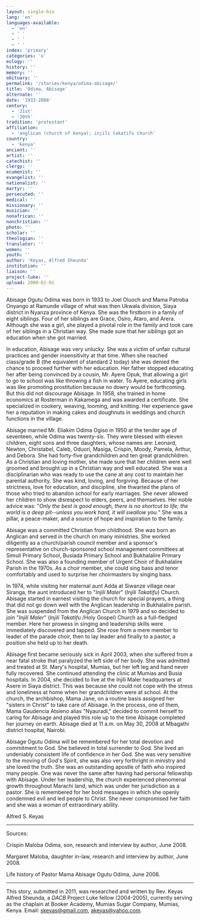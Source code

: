 ```yaml
---
layout: single-bio
lang: 'en'
languages-available:
  - 'en'
  - ' '
  - ' '
  - ' '
index: 'primary'
categories: 'o'
eulogy: ''
history: ''
memory: ''
obituary: ''
permalink: '/stories/kenya/odima-abisage/'
title: 'Odima, Abisage'
alternate: ''
date: '1933-2008'
century:
  - '21st'
  - '20th'
tradition: 'protestant'
affiliation:
  - 'anglican (church of kenya); injili takatifu church'
country:
  - 'kenya'
ancient: ''
artist: ''
catechist: ''
clergy: ''
ecumenist: ''
evangelist: ''
nationalist: ''
martyr: ''
persecuted: ''
medical: ''
missionary: ''
musician: ''
nonafrican: ''
nonchristian: ''
photo: ''
scholar: ''
theologian: ''
translator: ''
women: ''
youth: ''
author: 'Keyas, Alfred Sheunda'
institution: ''
liaison: ''
project-luke: ''
upload: 2000-01-01
---
```



Abisage Ogutu Odima was born in 1933 to Joel Oluoch and Mama Patroba Onyango at Ramunde village of what was then Ukwala division, Siaya district in Nyanza province of Kenya. She was the firstborn in a family of eight siblings. Four of her siblings are Grace, Osiro, Ataro, and Arera. Although she was a girl, she played a pivotal role in the family and took care of her siblings in a Christian way. She made sure that her siblings got an education when she got married.

In education, Abisage was very unlucky. She was a victim of unfair cultural practices and gender insensitivity at that time. When she reached class/grade B (the equivalent of standard 2 today) she was denied the chance to proceed further with her education. Her father stopped educating her after being convinced by a cousin, Mr. Ayere Opuk, that allowing a girl to go to school was like throwing a fish in water. To Ayere, educating girls was like promoting prostitution because no dowry would be forthcoming. But this did not discourage Abisage. In 1958, she trained in home economics at Rosterman in Kakamega and was awarded a certificate. She specialized in cookery, weaving, looming, and knitting. Her experience gave her a reputation in making cakes and doughnuts in weddings and church functions in the village.

Abisage married Mr. Eliakim Odima Ogiso in 1950 at the tender age of seventeen, while Odima was twenty-six. They were blessed with eleven children, eight sons and three daughters, whose names are: Leonard, Newton, Christabel, Caleb, Oduori, Masiga, Crispin, Moody, Pamela, Arthur, and Debora. She had forty-five grandchildren and ten great grandchildren. As a Christian and loving mother, she made sure that her children were well groomed and brought up in a Christian way and well educated. She was a disciplinarian who was ready to use the cane at any cost to maintain her parental authority. She was kind, loving, and forgiving. Because of her strictness, love for education, and discipline, she thwarted the plans of those who tried to abandon school for early marriages. She never allowed her children to show disrespect to elders, peers, and themselves. Her noble advice was: "*Only the best is good enough, there is no shortcut to life; the world is a deep pit--unless you work hard, it will swallow you.*" She was a pillar, a peace-maker, and a source of hope and inspiration to the family.

Abisage was a committed Christian from childhood. She was born an Anglican and served in the church on many ministries. She worked diligently as a church/parish council member and a sponsor's representative on church-sponsored school management committees at Simuli Primary School, Busiada Primary School and Bukhalalire Primary School. She was also a founding member of Urgent Choir of Bukhalalire Parish in the 1970s. As a choir member, she could sing bass and tenor comfortably and used to surprise her choirmasters by singing bass.

In 1974, while visiting her maternal aunt Adda at Siwanze village near Siranga, the aunt introduced her to "*Injili Maler*" (*Injili Takatifu*) Church. Abisage started in earnest visiting the church for special prayers, a thing that did not go down well with the Anglican leadership in Bukhalalire parish. She was suspended from the Anglican Church in 1979 and so decided to join "*Injili Maler*" (*Injili Takatifu* /Holy Gospel) Church as a full-fledged member. Here her prowess in singing and leadership skills were immediately discovered and tapped. She rose from a mere member to leader of the parade choir, then to lay leader and finally to a pastor, a position she held up to her death.

Abisage first became seriously sick in April 2003, when she suffered from a near fatal stroke that paralyzed the left side of her body. She was admitted and treated at St. Mary's hospital, Mumias, but her left leg and hand never fully recovered. She continued attending the clinic at Mumias and Busia hospitals. In 2004, she decided to live at the Injili Maler headquarters at Asere in Siaya district. This was because she could not cope with the stress and loneliness at home when her grandchildren were at school. At the church, the archbishop, Mama Jane, on a routine basis assigned her "sisters in Christ" to take care of Abisage. In the process, one of them, Mama Gaudencia Atsieno alias "Nyauradi," decided to commit herself to caring for Abisage and played this role up to the time Abisage completed her journey on earth. Abisage died at 11 a.m. on May 30, 2008 at Mbagathi district hospital, Nairobi.

Abisage Ogutu Odima will be remembered for her total devotion and commitment to God. She believed in total surrender to God. She lived an undeniably consistent life of confidence in her God. She was very sensitive to the moving of God's Spirit, she was also very forthright in ministry and she loved the truth. She was an outstanding apostle of faith who inspired many people. One was never the same after having had personal fellowship with Abisage. Under her leadership, the church experienced phenomenal growth throughout Marachi land, which was under her jurisdiction as a pastor. She is remembered for her bold messages in which she openly condemned evil and led people to Christ. She never compromised her faith and she was a woman of extraordinary ability.

Alfred S. Keyas

---

Sources:

Crispin Maloba Odima, son, research and interview by author, June 2008.

Margaret Maloba, daughter in-law, research and interview by author, June 2008.

Life history of Pastor Mama Abisage Ogutu Odima, June 2008.

---

This story, submitted in 2011, was researched and written by Rev. Keyas Alfred Sheunda, a *DACB* Project Luke fellow (2004-2005), currently serving as the chaplain at Booker Academy, Mumias Sugar Company, Mumias, Kenya. Email: [skeyas@gmail.com](mailto:skeyas@gmail.com), [akeyas@yahoo.com](mailto:akeyas@yahoo.com).